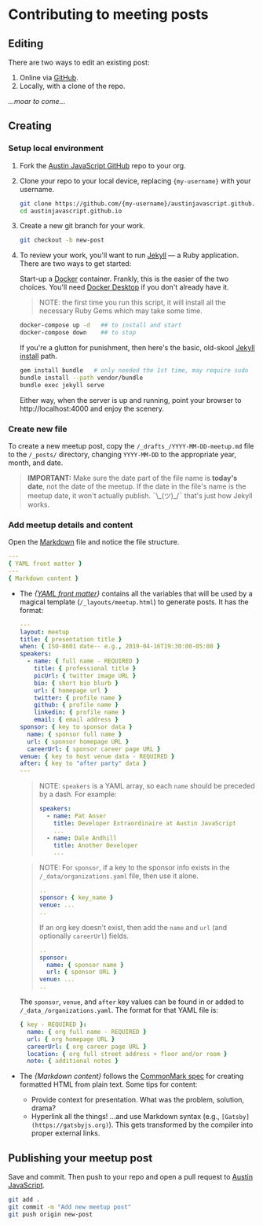 # Contributing to meeting posts

## Editing

There are two ways to edit an existing post:

1. Online via [GitHub](https://www.github.com/austinjavascript/austinjavascript.github.io/).
1. Locally, with a clone of the repo.

_...moar to come..._

## Creating

### Setup local environment

1. Fork the [Austin JavaScript GitHub](https://github.com/austinjavascript/austinjavascript.github.io/) repo to your org.
1. Clone your repo to your local device, replacing `{my-username}` with your username.

   ```sh
   git clone https://github.com/{my-username}/austinjavascript.github.io.git
   cd austinjavascript.github.io
   ```

1. Create a new git branch for your work.

   ```sh
   git checkout -b new-post
   ```

1. To review your work, you'll want to run [Jekyll](https://jekyllrb.com/) — a Ruby application. There are two ways to get started:

   Start-up a [Docker](https://www.docker.com/) container. Frankly, this is the easier of the two choices. You'll need [Docker Desktop](https://www.docker.com/products/docker-desktop) if you don't already have it.

   > NOTE: the first time you run this script, it will install all the necessary Ruby Gems which may take some time.

   ```sh
   docker-compose up -d   ## to install and start
   docker-compose down    ## to stop
   ```

   If you're a glutton for punishment, then here's the basic, old-skool [Jekyll install](https://jekyllrb.com/docs/) path.

   ```sh
   gem install bundle   # only needed the 1st time, may require sudo
   bundle install --path vendor/bundle
   bundle exec jekyll serve
   ```

   Either way, when the server is up and running, point your browser to http://localhost:4000 and enjoy the scenery.

### Create new file

To create a new meetup post, copy the `/_drafts_/YYYY-MM-DD-meetup.md` file to the `/_posts/` directory, changing `YYYY-MM-DD` to the appropriate year, month, and date.

> **IMPORTANT:** Make sure the date part of the file name is **today's date**, not the date of the meetup. If the date in the file's name is the meetup date, it won't actually publish. ¯\\\_(ツ)\_/¯ that's just how Jekyll works.

### Add meetup details and content

Open the [Markdown](https://commonmark.org/) file and notice the file structure.

```yaml
---
{ YAML front matter }
---
{ Markdown content }
```

- The _{[YAML front matter](https://jekyllrb.com/docs/front-matter/)}_ contains all the variables that will be used by a magical template (`/_layouts/meetup.html`) to generate posts. It has the format:

  ```yaml
  ---
  layout: meetup
  title: { presentation title }
  when: { ISO-8601 date-- e.g., 2019-04-16T19:30:00-05:00 }
  speakers:
    - name: { full name - REQUIRED }
      title: { professional title }
      picUrl: { twitter image URL }
      bio: { short bio blurb }
      url: { homepage url }
      twitter: { profile name }
      github: { profile name }
      linkedin: { profile name }
      email: { email address }
  sponsor: { key to sponsor data }
    name: { sponsor full name }
    url: { sponsor homepage URL }
    careerUrl: { sponsor career page URL }
  venue: { key to host venue data - REQUIRED }
  after: { key to "after party" data }
  ---
  ```

  > NOTE: `speakers` is a YAML array, so each `name` should be preceded by a dash. For example:
  >
  > ```yaml
  > speakers:
  >   - name: Pat Anser
  >     title: Developer Extraordinaire at Austin JavaScript
  >     ...
  >   - name: Dale Andhill
  >     title: Another Developer
  >     ...
  > ```

  > NOTE: For `sponsor`, if a key to the sponsor info exists in the `/_data/organizations.yaml` file, then use it alone.
  >
  > ```yaml
  > ..
  > sponsor: { key_name }
  > venue: ...
  > ..
  > ```
  >
  > If an org key doesn't exist, then add the `name` and `url` (and optionally `careerUrl`) fields.
  >
  > ```yaml
  > ..
  > sponsor:
  >   name: { sponsor name }
  >   url: { sponsor URL }
  > venue: ...
  > ..
  > ```

  The `sponsor`, `venue`, and `after` key values can be found in or added to `/_data_/organizations.yaml`. The format for that YAML file is:

  ```yaml
  { key - REQUIRED }:
    name: { org full name - REQUIRED }
    url: { org homepage URL }
    careerUrl: { org career page URL }
    location: { org full street address + floor and/or room }
    note: { additional notes }
  ```

- The _{Markdown content}_ follows the [CommonMark spec](https://commonmark.org/help/) for creating formatted HTML from plain text. Some tips for content:

  - Provide context for presentation. What was the problem, solution, drama?
  - Hyperlink all the things! ...and use Markdown syntax (e.g., `[Gatsby](https://gatsbyjs.org)`). This gets transformed by the compiler into proper external links.

## Publishing your meetup post

Save and commit. Then push to your repo and open a pull request to [Austin JavaScript](https://www.github.com/austinjavascript/austinjavascript.github.io/).

```sh
git add .
git commit -m "Add new meetup post"
git push origin new-post
```
